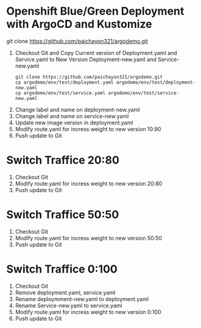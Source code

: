 # Openshift Blue/Green Deployment with ArgoCD and Kustomize
git clone https://github.com/paichayon321/argodemo.git

1. Checkout Git and Copy Current version of Deployment.yaml and Service.yaml to New Version Deployment-new.yaml and Service-new.yaml
   ```
   git clone https://github.com/paichayon321/argodemo.git
   cp argodemo/env/test/deployment.yaml argodemo/env/test/deployment-new.yaml
   cp argodemo/env/test/service.yaml argodemo/env/test/service-new.yaml
   ```
2. Change label and name on deployment-new.yaml
3. Change label and name on service-new.yaml
4. Update new image version in deployment.yaml
5. Modify route.yaml for incress weight to new version 10:90
6. Push update to Git


# Switch Traffice 20:80
1. Checkout Git
2. Modify route.yaml for incress weight to new version 20:80
3. Push update to Git

# Switch Traffice 50:50
1. Checkout Git
2. Modify route.yaml for incress weight to new version 50:50
3. Push update to Git

# Switch Traffice 0:100
1. Checkout Git
2. Remove deployment.yaml, service.yaml
3. Rename deploymment-new.yaml to deployment.yaml
4. Rename Service-new.yaml to service.yaml
5. Modify route.yaml for incress weight to new version 0:100
6. Push update to Git
